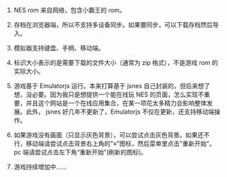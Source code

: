 1. NES rom 来自网络，包含小霸王的 rom。

2. 存档在浏览器端，所以不支持多设备同步。如果要同步，可以下载存档然后导入。

3. 模拟器支持键盘、手柄、移动端。

4. 标识大小表示的是需要下载的文件大小（通常为 zip 格式），不是游戏 rom 的实际大小。

5. 游戏基于 Emulatorjs 运行。本来打算基于 jsnes 自己封装的，但后来想了想，没必要。因为我只是想提供一个能在线玩 NES 的页面，怎么实现不重要，并且这个网站是一个在线应用集合，在某一项花太多精力会影响整体发展。此外， jsnes 好几年不更新了，Emulatorjs 不仅在更新，还支持移动端操作。

6. 如果游戏没有画面（只显示灰色背景），可以尝试点击灰色背景。如果还不行，移动端请尝试点击背景右上角的"≡"图标，然后菜单里点击"重新开始"。pc 端请尝试点击左下角“重新开始”(刷新的图标)。

7. 游戏持续增加中……

